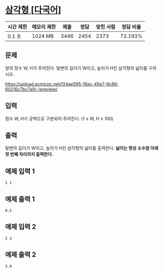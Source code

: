 # [삼각형 [다국어]](https://www.acmicpc.net/problem/29751)

| 시간 제한 | 메모리 제한 | 제출 | 정답 | 맞힌 사람 | 정답 비율 |
| --- | --- | --- | --- | --- | --- |
| 0.1 초 | 1024 MB | 3446 | 2454 | 2373 | 72.193% |

## 문제

양의 정수 W, H가 주어진다. 밑변의 길이가 W이고, 높이가 H인 삼각형의 넓이를 구하시오.

https://upload.acmicpc.net/f24ae595-16ac-45e7-9c86-60216c7bc7a9/-/preview/

## 입력

정수 W, H가 공백으로 구분되어 주어진다. (1 ≤ W, H ≤ 100)

## 출력

밑변의 길이가 W이고, 높이가 H인 삼각형의 넓이를 출력한다. **넓이는 항상 소수점 아래 첫 번째 자리까지 출력한다.**

## 예제 입력 1

```
1 1

```

## 예제 출력 1

```
0.5

```

## 예제 입력 2

```
2 3

```

## 예제 출력 2

```
3.0
```
